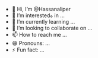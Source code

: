 - 👋 Hi, I’m @Hassanaliper
- 👀 I’m interestedه in ...
- 🌱 I’m currently learning ...
- 💞️ I’m looking to collaborate on ...
- 📫 How to reach me ...
- 😄 Pronouns: ...
- ⚡ Fun fact: ...

<!---
Hassanaliper/Hassanaliper is a ✨ special ✨ repository because its `README.md` (this file) appears on your GitHub profile.
You can click the Preview link to take a look at your changes.
--->
